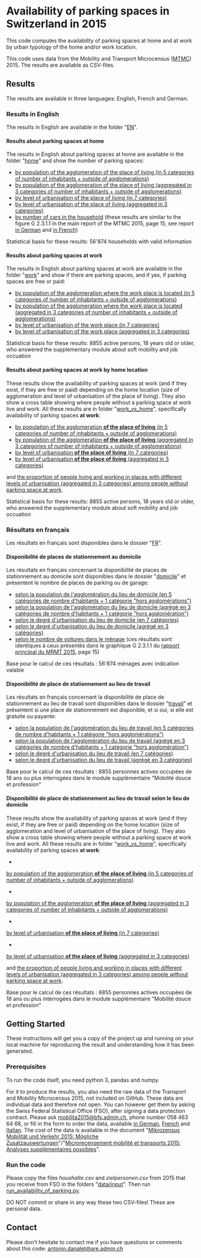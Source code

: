 # Availability of parking spaces in Switzerland in 2015
This code computes the availability of parking spaces at home and at work by urban typology of the home and/or work location. 

This code uses data from the Mobility and Transport Microcensus (<a href="https://www.are.admin.ch/mtmc">MTMC</a>) 2015. The results are available as CSV-files.

## Results
The results are available in three languages: English, French and German.

### Results in English
The results in English are available in the folder "<a href="https://github.com/antonindanalet/availability-of-parking-in-Switzerland-in-2015/tree/master/data/output/tables/EN">EN</a>".

#### Results about parking spaces at home
The results in English about parking spaces at home are available in the folder "<a href="https://github.com/antonindanalet/availability-of-parking-in-Switzerland-in-2015/tree/master/data/output/tables/EN/home">home</a>" and show the number of parking spaces:
- <a href="https://github.com/antonindanalet/availability-of-parking-in-Switzerland-in-2015/blob/master/data/output/tables/EN/home/avail_parking_space_by_agglo_size.csv">by population of the agglomeration of the place of living (in 5 categories of number of inhabitants + outside of agglomerations)</a>
- <a href="https://github.com/antonindanalet/availability-of-parking-in-Switzerland-in-2015/blob/master/data/output/tables/EN/home/avail_parking_space_by_agglo_size_agg.csv">by population of the agglomeration of the place of living (aggregated in 3 categories of number of inhabitants + outside of agglomerations)</a>
- <a href="https://github.com/antonindanalet/availability-of-parking-in-Switzerland-in-2015/blob/master/data/output/tables/EN/home/avail_parking_space_by_household_location.csv">by level of urbanisation of the place of living (in 7 categories)</a>
- <a href="https://github.com/antonindanalet/availability-of-parking-in-Switzerland-in-2015/blob/master/data/output/tables/EN/home/avail_parking_space_by_household_location_agg.csv">by level of urbanisation of the place of living (aggregated in 3 categories)</a>
- <a href="https://github.com/antonindanalet/availability-of-parking-in-Switzerland-in-2015/blob/master/data/output/tables/EN/home/avail_parking_space_by_nb_of_cars.csv">by number of cars in the household</a> (these results are similar to the figure G 2.3.1.1 in the main report of the MTMC 2015, page 15, see report <a href="https://www.are.admin.ch/dam/are/de/dokumente/verkehr/dokumente/mikrozensus/verkehrsverhalten-der-bevolkerung-ergebnisse-des-mikrozensus-mobilitat-und-verkehr-2015.pdf.download.pdf/Mikrozensus_Verkehrsverhalten%20der%20Bev%C3%B6lkerung%202015_de.pdf">in German</a> and <a href="https://www.are.admin.ch/dam/are/fr/dokumente/verkehr/dokumente/mikrozensus/verkehrsverhalten-der-bevolkerung-ergebnisse-des-mikrozensus-mobilitat-und-verkehr-2015.pdf.download.pdf/Mikrozensus_Verkehrsverhalten%20der%20Bev%C3%B6lkerung%202015_fr.pdf">in French</a>)

Statistical basis for these results: 56'874 households with valid information

#### Results about parking spaces at work
The results in English about parking spaces at work are available in the folder "<a href="https://github.com/antonindanalet/availability-of-parking-in-Switzerland-in-2015/tree/master/data/output/tables/EN/work">work</a>" and show if there are parking spaces, and if yes, if parking spaces are free or paid:
- <a href="https://github.com/antonindanalet/availability-of-parking-in-Switzerland-in-2015/blob/master/data/output/tables/EN/work/avail_parking_space_by_agglo_size_work_loc.csv">by population of the agglomeration where the work place is located (in 5 categories of number of inhabitants + outside of agglomerations)</a>
- <a href="https://github.com/antonindanalet/availability-of-parking-in-Switzerland-in-2015/blob/master/data/output/tables/EN/work/avail_parking_space_by_agglo_size_work_loc_agg.csv">by population of the agglomeration where the work place is located (aggregated in 3 categories of number of inhabitants + outside of agglomerations)</a>
- <a href="https://github.com/antonindanalet/availability-of-parking-in-Switzerland-in-2015/blob/master/data/output/tables/EN/work/avail_parking_space_by_work_location.csv">by level of urbanisation of the work place (in 7 categories)</a>
- <a href="https://github.com/antonindanalet/availability-of-parking-in-Switzerland-in-2015/blob/master/data/output/tables/EN/work/avail_parking_space_by_work_location_agg.csv">by level of urbanisation of the work place (aggregated in 3 categories)</a>

Statistical basis for these results: 8855 active persons, 18 years old or older, who answered the supplementary module about soft mobility and job occuation

#### Results about parking spaces at work by home location
These results show the availability of parking spaces at work (and if they exist, if they are free or paid) depending on the home location (size of agglomeration and level of urbanisation of the place of living). They also show a cross table showing where people without a parking space at work live and work. All these results are in folder "<a href="https://github.com/antonindanalet/availability-of-parking-in-Switzerland-in-2015/tree/master/data/output/tables/EN/work_vs_home">work_vs_home</a>", specifically availability of parking spaces <b>at work</b>:
- <a href="https://github.com/antonindanalet/availability-of-parking-in-Switzerland-in-2015/blob/master/data/output/tables/EN/work_vs_home/avail_parking_space_at_work_by_agglo_size_home_loc.csv">by population of the agglomeration <b>of the place of living</b> (in 5 categories of number of inhabitants + outside of agglomerations)</a>
- <a href="https://github.com/antonindanalet/availability-of-parking-in-Switzerland-in-2015/blob/master/data/output/tables/EN/work_vs_home/avail_parking_space_at_work_by_agglo_size_home_loc_agg.csv">by population of the agglomeration <b>of the place of living</b> (aggregated in 3 categories of number of inhabitants + outside of agglomerations)</a>
- <a href="https://github.com/antonindanalet/availability-of-parking-in-Switzerland-in-2015/blob/master/data/output/tables/EN/work_vs_home/avail_parking_space_at_work_by_home_location.csv">by level of urbanisation <b>of the place of living</b> (in 7 categories)</a>
- <a href="https://github.com/antonindanalet/availability-of-parking-in-Switzerland-in-2015/blob/master/data/output/tables/EN/work_vs_home/avail_parking_space_at_work_by_home_location_agg.csv">by level of urbanisation <b>of the place of living</b> (aggregated in 3 categories)</a>

and <a href="https://github.com/antonindanalet/availability-of-parking-in-Switzerland-in-2015/blob/master/data/output/tables/EN/work_vs_home/no_parking_space_at_work_by_home_work_location_agg.csv">the proportion of people living and working in places with different levels of urbanisation (aggregated in 3 categories) among people without parking space at work</a>.

Statistical basis for these results: 8855 active persons, 18 years old or older, who answered the supplementary module about soft mobility and job occuation

### Résultats en français
Les résultats en français sont disponibles dans le dossier
"<a href="https://github.com/antonindanalet/availability-of-parking-in-Switzerland-in-2015/tree/master/data/output/tables/FR">FR</a>".

#### Disponibilité de places de stationnement au domicile
Les résultats en français concernant la disponibilité de places de stationnement au domicile sont disponibles dans le
 dossier
 "<a href="https://github.com/antonindanalet/availability-of-parking-in-Switzerland-in-2015/tree/master/data/output/tables/FR/domicile">domicile</a>"
 et présentent le nombre de places de parking ou de garage:
- <a href="https://github.com/antonindanalet/availability-of-parking-in-Switzerland-in-2015/blob/master/data/output/tables/FR/domicile/dispo_place_stationnement_selon_pop_agglo.csv">selon la population de l'agglomération du lieu de domicile (en 5 catégories de nombre d'habitants + 1 catégorie "hors agglomérations")</a>
- <a href="https://github.com/antonindanalet/availability-of-parking-in-Switzerland-in-2015/blob/master/data/output/tables/FR/domicile/dispo_place_stationnement_selon_pop_agglo_agg.csv">selon la population de l'agglomération du lieu de domicile (agrégé en 3 catégories de nombre d'habitants + 1 catégorie "hors agglomération")</a>
- <a href="https://github.com/antonindanalet/availability-of-parking-in-Switzerland-in-2015/blob/master/data/output/tables/FR/domicile/dispo_place_stationnement_selon_typo_spatiale_menage.csv">selon le degré d'urbanisation du lieu de domicile (en 7 catégories)</a>
- <a href="https://github.com/antonindanalet/availability-of-parking-in-Switzerland-in-2015/blob/master/data/output/tables/FR/domicile/dispo_place_stationnement_selon_typo_spatiale_menage_agg.csv">selon le degré d'urbanisation du lieu de domicile (agrégé en 3 catégories)</a>
- <a href="https://github.com/antonindanalet/availability-of-parking-in-Switzerland-in-2015/blob/master/data/output/tables/FR/domicile/dispo_place_stationnement_selon_nb_voiture_dans_menage.csv">selon le nombre de voitures dans le ménage</a> (ces résultats sont identiques à ceux présentés dans le graphique
G 2.3.1.1 du <a href="https://www.are.admin.ch/dam/are/fr/dokumente/verkehr/dokumente/mikrozensus/verkehrsverhalten-der-bevolkerung-ergebnisse-des-mikrozensus-mobilitat-und-verkehr-2015.pdf.download.pdf/Mikrozensus_Verkehrsverhalten%20der%20Bev%C3%B6lkerung%202015_fr.pdf">
rapport principal du MRMT 2015</a>, page 15)

Base pour le calcul de ces résultats : 56'874 ménages avec indication valable

#### Disponibilité de place de stationnement au lieu de travail
Les résultats en français concernant la disponibilité de place de stationnement au lieu de travail sont disponibles
dans le dossier
"<a href="https://github.com/antonindanalet/availability-of-parking-in-Switzerland-in-2015/tree/master/data/output/tables/FR/travail">travail</a>"
et présentent si une place de stationnement est disponible, et si oui, si elle est gratuite ou payante:
- <a href="https://github.com/antonindanalet/availability-of-parking-in-Switzerland-in-2015/blob/master/data/output/tables/FR/travail/dispo_place_stationnement_selon_pop_agglo_travail.csv">selon la population de l'agglomération du lieu de travail (en 5 catégories de nombre d'habitants + 1 catégorie "hors agglomérations")</a>
- <a href="https://github.com/antonindanalet/availability-of-parking-in-Switzerland-in-2015/blob/master/data/output/tables/FR/travail/dispo_place_stationnement_selon_pop_agglo_travail_agg.csv">selon la population de l'agglomération du lieu de travail (agrégé en 3 catégories de nombre d'habitants + 1 catégorie "hors agglomération")</a>
- <a href="https://github.com/antonindanalet/availability-of-parking-in-Switzerland-in-2015/blob/master/data/output/tables/FR/travail/dispo_place_stationnement_selon_typo_spatiale_travail.csv">selon le degré d'urbanisation du lieu de travail (en 7 catégories)</a>
- <a href="https://github.com/antonindanalet/availability-of-parking-in-Switzerland-in-2015/blob/master/data/output/tables/FR/travail/dispo_place_stationnement_selon_typo_spatiale_travail_agg.csv">selon le degré d'urbanisation du lieu de travail (agrégé en 3 catégories)</a>

Base pour le calcul de ces résultats : 8855 personnes actives occupées de 18 ans ou plus interrogées dans le module supplémentaire "Mobilité douce et profession"

#### Disponibilité de place de stationnement au lieu de travail selon le lieu de domicile
These results show the availability of parking spaces at work (and if they exist, if they are free or paid) depending on the home location (size of agglomeration and level of urbanisation of the place of living). They also show a cross table showing where people without a parking space at work live and work. All these results are in folder "<a href="https://github.com/antonindanalet/availability-of-parking-in-Switzerland-in-2015/tree/master/data/output/tables/EN/work_vs_home">work_vs_home</a>", specifically availability of parking spaces <b>at work</b>:
- <a href="https://github.com/antonindanalet/availability-of-parking-in-Switzerland-in-2015/blob/master/data/output/tables/EN/work_vs_home/avail_parking_space_at_work_by_agglo_size_home_loc.csv">
by population of the agglomeration <b>of the place of living</b> (in 5 categories of number of inhabitants + outside of agglomerations)</a>
- <a href="https://github.com/antonindanalet/availability-of-parking-in-Switzerland-in-2015/blob/master/data/output/tables/EN/work_vs_home/avail_parking_space_at_work_by_agglo_size_home_loc_agg.csv">
by population of the agglomeration <b>of the place of living</b> (aggregated in 3 categories of number of inhabitants + outside of agglomerations)</a>
- <a href="https://github.com/antonindanalet/availability-of-parking-in-Switzerland-in-2015/blob/master/data/output/tables/EN/work_vs_home/avail_parking_space_at_work_by_home_location.csv">
by level of urbanisation <b>of the place of living</b> (in 7 categories)</a>
- <a href="https://github.com/antonindanalet/availability-of-parking-in-Switzerland-in-2015/blob/master/data/output/tables/EN/work_vs_home/avail_parking_space_at_work_by_home_location_agg.csv">
by level of urbanisation <b>of the place of living</b> (aggregated in 3 categories)</a>

and <a href="https://github.com/antonindanalet/availability-of-parking-in-Switzerland-in-2015/blob/master/data/output/tables/EN/work_vs_home/no_parking_space_at_work_by_home_work_location_agg.csv">the proportion of people living and working in places with different levels of urbanisation (aggregated in 3 categories) among people without parking space at work</a>.

Base pour le calcul de ces résultats : 8855 personnes actives occupées de 18 ans ou plus interrogées dans le module supplémentaire "Mobilité douce et profession"


## Getting Started

These instructions will get you a copy of the project up and running on your local machine for reproducing the result and understanding how it has been generated.

### Prerequisites

To run the code itself, you need python 3, pandas and numpy.

For it to produce the results, you also need the raw data of the Transport and Mobility Microcensus 2015, not included on GitHub. These data are individual data and therefore not open. You can however get them by asking the Swiss Federal Statistical Office (FSO), after signing a data protection contract. Please ask mobilita2015@bfs.admin.ch, phone number 058 463 64 68, or fill in the form to order the data, available <a href="https://www.are.admin.ch/are/de/home/verkehr-und-infrastruktur/grundlagen-und-daten/mzmv/datenzugang.html">in German</a>, <a href="https://www.are.admin.ch/are/fr/home/transports-et-infrastructures/bases-et-donnees/mrmt/accesauxdonnees.html">French</a> and <a href="https://www.are.admin.ch/are/it/home/trasporti-e-infrastrutture/basi-e-dati/mcmt/accessoaidati.html">Italian</a>. The cost of the data is available in the document "<a href="https://www.are.admin.ch/are/de/home/medien-und-publikationen/publikationen/grundlagen/mikrozensus-mobilitat-und-verkehr-2015-mogliche-zusatzauswertung.html">Mikrozensus Mobilität und Verkehr 2015: Mögliche Zusatzauswertungen</a>"/"<a href="https://www.are.admin.ch/are/fr/home/media-et-publications/publications/bases/mikrozensus-mobilitat-und-verkehr-2015-mogliche-zusatzauswertung.html">Microrecensement mobilité et transports 2015: Analyses supplémentaires possibles</a>".

### Run the code

Please copy the files <em>houshalte.csv</em> and <em>zielpersonen.csv</em> from 2015 that you receive from FSO in the folders "<a href="https://github.com/antonindanalet/availability-of-parking-in-Switzerland-in-2015/tree/master/data/input">data/input</a>". Then run <a href="https://github.com/antonindanalet/availability-of-parking-in-Switzerland-in-2015/blob/master/src/run_availability_of_parking.py">run_availability_of_parking.py</a>. 

DO NOT commit or share in any way these two CSV-files! These are personal data.

## Contact

Please don't hesitate to contact me if you have questions or comments about this code: antonin.danalet@are.admin.ch
